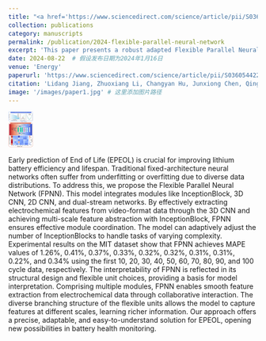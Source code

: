 ```yaml
---
title: "<a href='https://www.sciencedirect.com/science/article/pii/S0360544224026148' target='_blank'>A Robust Adapted Flexible Parallel Neural Network Architecture for Early Prediction of Lithium Battery Lifespan</a>"
collection: publications
category: manuscripts
permalink: /publication/2024-flexible-parallel-neural-network
excerpt: 'This paper presents a robust adapted Flexible Parallel Neural Network (FPNN) architecture for the early prediction of lithium battery lifespan, demonstrating superior predictive performance on the MIT dataset.'
date: 2024-08-22  # 假设发布日期为2024年1月16日
venue: 'Energy'
paperurl: 'https://www.sciencedirect.com/science/article/pii/S0360544224026148'
citation: 'Lidang Jiang, Zhuoxiang Li, Changyan Hu, Junxiong Chen, Qingsong Huang, Ge He. (2024). "A Robust Adapted Flexible Parallel Neural Network Architecture for Early Prediction of Lithium Battery Lifespan." <i>Energy</i>, 308, 132840.'
image: '/images/paper1.jpg' # 这里添加图片路径
---
```


<img src="/images/paper1.jpg" alt="Paper Image" style="width: 10%;">

Early prediction of End of Life (EPEOL) is crucial for improving lithium battery efficiency and lifespan. Traditional fixed-architecture neural networks often suffer from underfitting or overfitting due to diverse data distributions. To address this, we propose the Flexible Parallel Neural Network (FPNN). This model integrates modules like InceptionBlock, 3D CNN, 2D CNN, and dual-stream networks. By effectively extracting electrochemical features from video-format data through the 3D CNN and achieving multi-scale feature abstraction with InceptionBlock, FPNN ensures effective module coordination. The model can adaptively adjust the number of InceptionBlocks to handle tasks of varying complexity. Experimental results on the MIT dataset show that FPNN achieves MAPE values of 1.26%, 0.41%, 0.37%, 0.33%, 0.32%, 0.32%, 0.31%, 0.31%, 0.22%, and 0.34% using the first 10, 20, 30, 40, 50, 60, 70, 80, 90, and 100 cycle data, respectively. The interpretability of FPNN is reflected in its structural design and flexible unit choices, providing a basis for model interpretation. Comprising multiple modules, FPNN enables smooth feature extraction from electrochemical data through collaborative interaction. The diverse branching structure of the flexible units allows the model to capture features at different scales, learning richer information. Our approach offers a precise, adaptable, and easy-to-understand solution for EPEOL, opening new possibilities in battery health monitoring.
